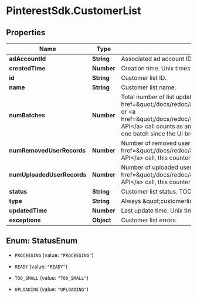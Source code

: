# PinterestSdk.CustomerList

## Properties

Name | Type | Description | Notes
------------ | ------------- | ------------- | -------------
**adAccountId** | **String** | Associated ad account ID. | [optional] 
**createdTime** | **Number** | Creation time. Unix timestamp in seconds. | [optional] 
**id** | **String** | Customer list ID. | [optional] 
**name** | **String** | Customer list name. | [optional] 
**numBatches** | **Number** | Total number of list updates.  List creation counts as one batch. Each &lt;a href&#x3D;\&quot;/docs/redoc/#operation/ads_v3_customer_list_add_handler_PUT\&quot;&gt;Append&lt;/a&gt; or &lt;a href&#x3D;\&quot;/docs/redoc/#operation/ads_v3_customer_list_remove_handler_PUT\&quot;&gt;Remove API&lt;/a&gt; call counts as another. List creation via the Ads Manager UI could result in more than one batch since the UI breaks up large lists. | [optional] 
**numRemovedUserRecords** | **Number** | Number of removed user records. In a &lt;a href&#x3D;\&quot;/docs/redoc/#operation/ads_v3_customer_list_remove_handler_PUT\&quot;&gt;Remove API&lt;/a&gt; call, this counter increases even if the user is not found in the list. | [optional] 
**numUploadedUserRecords** | **Number** | Number of uploaded user records. In an &lt;a href&#x3D;\&quot;/docs/redoc/#operation/ads_v3_customer_list_add_handler_PUT\&quot;&gt;Append API&lt;/a&gt; call, this counter increases even if the uploaded user is already in the list. | [optional] 
**status** | **String** | Customer list status. TOO_SMALL - the list has less than 100 Pinterest users. | [optional] 
**type** | **String** | Always \&quot;customerlist\&quot;. | [optional] 
**updatedTime** | **Number** | Last update time. Unix timestamp in seconds. | [optional] 
**exceptions** | **Object** | Customer list errors | [optional] 



## Enum: StatusEnum


* `PROCESSING` (value: `"PROCESSING"`)

* `READY` (value: `"READY"`)

* `TOO_SMALL` (value: `"TOO_SMALL"`)

* `UPLOADING` (value: `"UPLOADING"`)




